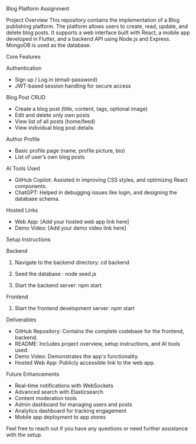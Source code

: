 Blog Platform Assignment

Project Overview
This repository contains the implementation of a Blog publishing platform. The platform allows users to create, read, update, and delete blog posts. It supports a web interface built with React, a mobile app developed in Flutter, and a backend API using Node.js and Express. MongoDB is used as the database.

Core Features

Authentication
- Sign up / Log in (email-password)
- JWT-based session handling for secure access

Blog Post CRUD
- Create a blog post (title, content, tags, optional image)
- Edit and delete only own posts
- View list of all posts (home/feed)
- View individual blog post details

Author Profile
- Basic profile page (name, profile picture, bio)
- List of user’s own blog posts

AI Tools Used
- GitHub Copilot: Assisted in improving CSS styles, and optimizing React components.
- ChatGPT: Helped in debugging issues like login, and designing the database schema.

Hosted Links
- Web App: [Add your hosted web app link here]
- Demo Video: [Add your demo video link here]

Setup Instructions

Backend
1. Navigate to the backend directory:
   cd backend

2. Seed the database :
   node seed.js

3. Start the backend server:
   npm start

Frontend
1. Start the frontend development server:
   npm start

Deliverables
- GitHub Repository: Contains the complete codebase for the frontend, backend.
- README: Includes project overview, setup instructions, and AI tools used.
- Demo Video: Demonstrates the app's functionality.
- Hosted Web App: Publicly accessible link to the web app.


Future Enhancements
- Real-time notifications with WebSockets
- Advanced search with Elasticsearch
- Content moderation tools
- Admin dashboard for managing users and posts
- Analytics dashboard for tracking engagement
- Mobile app deployment to app stores


Feel free to reach out if you have any questions or need further assistance with the setup.